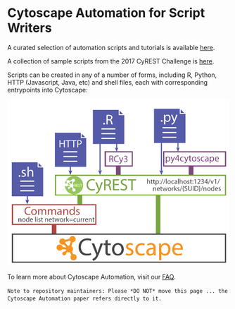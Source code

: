 # Cytoscape Automation for Script Writers
A curated selection of automation scripts and tutorials is available [here](https://github.com/cytoscape/cytoscape-automation/wiki).

A collection of sample scripts from the 2017 CyREST Challenge is [here](https://github.com/cytoscape/cytoscape-automation/tree/master/for-scripters/challenge-2017).

Scripts can be created in any of a number of forms, including R, Python, HTTP (Javascript, Java, etc) and shell 
files, each with corresponding entrypoints into Cytoscape:

![cytoscape automation](CytoscapeAutomation_3.png)

To learn more about Cytoscape Automation, visit our [FAQ](https://docs.google.com/document/d/1QTrT-9ylhI4OX5DkauMo2ujLIqeg3WDUDwl77KLtfVY/edit?usp=sharing).

```Note to repository maintainers: Please *DO NOT* move this page ... the Cytoscape Automation paper refers directly to it.```
